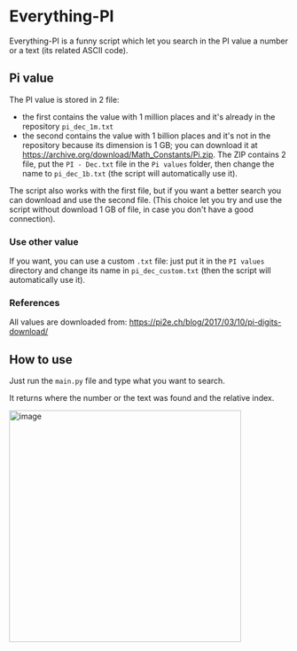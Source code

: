 # Everything-PI

Everything-PI is a funny script which let you search in the PI value a number or a text (its related ASCII code).


## Pi value

The PI value is stored in 2 file:
- the first contains the value with 1 million places and it's already in the repository `pi_dec_1m.txt`
- the second contains the value with 1 billion places and it's not in the repository because its dimension is 1 GB; you can download it at https://archive.org/download/Math_Constants/Pi.zip.
The ZIP contains 2 file, put the `PI - Dec.txt` file in the `Pi values` folder, then change the name to `pi_dec_1b.txt` (the script will automatically use it).

The script also works with the first file, but if you want a better search you can download and use the second file.
(This choice let you try and use the script without download 1 GB of file, in case you don't have a good connection).

### Use other value

If you want, you can use a custom `.txt` file: just put it in the `PI values` directory and change its name in `pi_dec_custom.txt` (then the script will automatically use it).

### References

All values are downloaded from: https://pi2e.ch/blog/2017/03/10/pi-digits-download/

## How to use

Just run the `main.py` file and type what you want to search.

It returns where the number or the text was found and the relative index.

<img width="418" alt="image" src="https://user-images.githubusercontent.com/73521240/233862094-e5e9d992-773c-4b51-bf90-b1e56c7f21e5.png">
